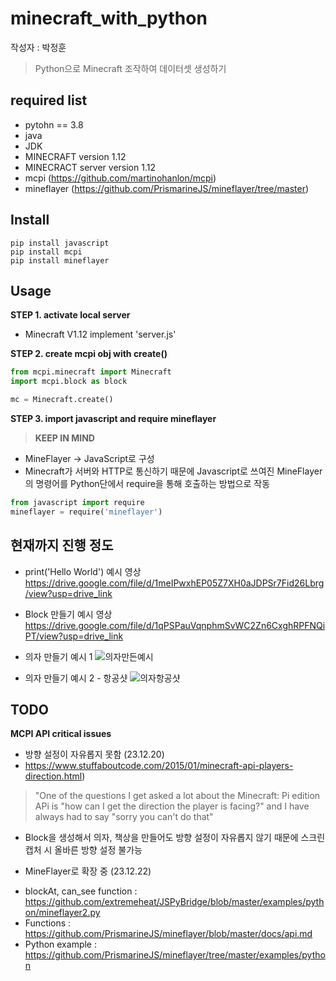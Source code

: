 # minecraft_with_python
작성자 : 박정훈
> Python으로 Minecraft 조작하여 데이터셋 생성하기

## required list
- pytohn == 3.8
- java
- JDK
- MINECRAFT version 1.12
- MINECRACT server version 1.12
- mcpi (https://github.com/martinohanlon/mcpi)
- mineflayer (https://github.com/PrismarineJS/mineflayer/tree/master)

## Install
```shell
pip install javascript
pip install mcpi
pip install mineflayer
```

## Usage
**STEP 1. activate local server**
- Minecraft V1.12 implement 'server.js'

**STEP 2. create mcpi obj with create()**
```py
from mcpi.minecraft import Minecraft
import mcpi.block as block

mc = Minecraft.create()
```

**STEP 3. import javascript and require mineflayer**
> **KEEP IN MIND**
* MineFlayer -> JavaScript로 구성
* Minecraft가 서버와 HTTP로 통신하기 때문에 Javascript로 쓰여진 MineFlayer의 명령어를 Python단에서 require을 통해 호출하는 방법으로 작동
```py
from javascript import require
mineflayer = require('mineflayer')
```

## 현재까지 진행 정도
* print('Hello World') 예시 영상
https://drive.google.com/file/d/1meIPwxhEP05Z7XH0aJDPSr7Fid26Lbrg/view?usp=drive_link
* Block 만들기 예시 영상
https://drive.google.com/file/d/1qPSPauVqnphmSvWC2Zn6CxghRPFNQiPT/view?usp=drive_link
* 의자 만들기 예시 1
![의자만든예시](https://github.com/jhoonpark-codes/mincraft_with_python/assets/154233920/6f772642-5059-491c-90fa-7ae6a8ea7c87)

* 의자 만들기 예시 2 - 항공샷
![의자항공샷](https://github.com/jhoonpark-codes/mincraft_with_python/assets/154233920/375bc0e7-3852-4a43-81a1-2bde315762e5)


## TODO

**MCPI API critical issues**
* 방향 설정이 자유롭지 못함 (23.12.20)
* https://www.stuffaboutcode.com/2015/01/minecraft-api-players-direction.html)
> "One of the questions I get asked a lot about the Minecraft: Pi edition APi is "how can I get the direction the player is facing?" and I have always had to say "sorry you can't do that"
* Block을 생성해서 의자, 책상을 만들어도 방향 설정이 자유롭지 않기 때문에 스크린캡처 시 올바른 방향 설정 불가능

* MineFlayer로 확장 중 (23.12.22)
- blockAt, can_see function : https://github.com/extremeheat/JSPyBridge/blob/master/examples/python/mineflayer2.py
- Functions : https://github.com/PrismarineJS/mineflayer/blob/master/docs/api.md
- Python example : https://github.com/PrismarineJS/mineflayer/tree/master/examples/python
